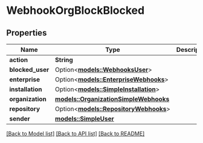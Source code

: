 # WebhookOrgBlockBlocked

## Properties

Name | Type | Description | Notes
------------ | ------------- | ------------- | -------------
**action** | **String** |  | 
**blocked_user** | Option<[**models::WebhooksUser**](webhooks_user.md)> |  | 
**enterprise** | Option<[**models::EnterpriseWebhooks**](enterprise-webhooks.md)> |  | [optional]
**installation** | Option<[**models::SimpleInstallation**](simple-installation.md)> |  | [optional]
**organization** | [**models::OrganizationSimpleWebhooks**](organization-simple-webhooks.md) |  | 
**repository** | Option<[**models::RepositoryWebhooks**](repository-webhooks.md)> |  | [optional]
**sender** | [**models::SimpleUser**](simple-user.md) |  | 

[[Back to Model list]](../README.md#documentation-for-models) [[Back to API list]](../README.md#documentation-for-api-endpoints) [[Back to README]](../README.md)


